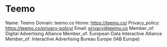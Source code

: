 
# Teemo

Name: Teemo
Domain: teemo.co
Home: https://teemo.co/
Privacy_policy: https://teemo.co/privacy-policy/
Email: privacy@teemo.co
Member_of: Digital Advertising Alliance
Member_of: European Data Interactive Alliance
Member_of: Interactive Advertising Bureau Europe (IAB Europe)
